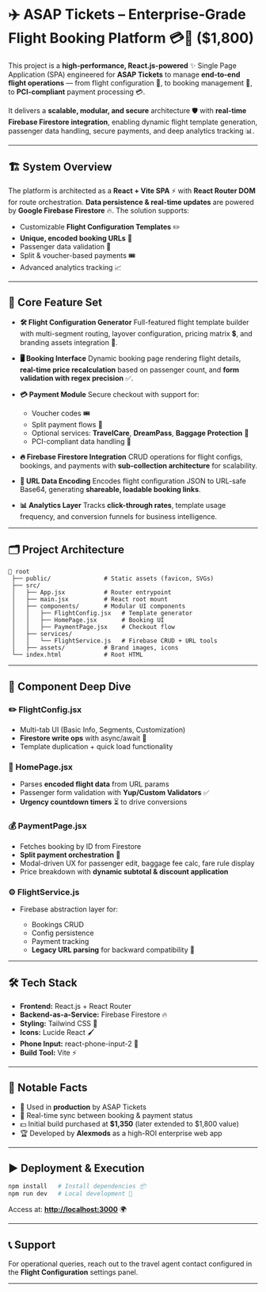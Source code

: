 

# ✈️ ASAP Tickets – Enterprise-Grade Flight Booking Platform 💳💼 (\$1,800)

This project is a **high-performance, React.js-powered** ✨ Single Page Application (SPA) engineered for **ASAP Tickets** to manage **end-to-end flight operations** — from flight configuration 🛫, to booking management 🧳, to **PCI-compliant** payment processing 💳.

It delivers a **scalable, modular, and secure** architecture 🛡️ with **real-time Firebase Firestore integration**, enabling dynamic flight template generation, passenger data handling, secure payments, and deep analytics tracking 📊.

---

## 🏗️ **System Overview**

The platform is architected as a **React + Vite SPA** ⚡ with **React Router DOM** for route orchestration.
**Data persistence & real-time updates** are powered by **Google Firebase Firestore** 🔥.
The solution supports:

* Customizable **Flight Configuration Templates** ✏️
* **Unique, encoded booking URLs** 🔗
* Passenger data validation 🛂
* Split & voucher-based payments 🎟️
* Advanced analytics tracking 📈

---

## 🚀 **Core Feature Set**

* **🛠️ Flight Configuration Generator**
  Full-featured flight template builder with multi-segment routing, layover configuration, pricing matrix 💲, and branding assets integration 🎨.

* **🖥️ Booking Interface**
  Dynamic booking page rendering flight details, **real-time price recalculation** based on passenger count, and **form validation with regex precision** ✅.

* **💳 Payment Module**
  Secure checkout with support for:

  * Voucher codes 🎟️
  * Split payment flows 🔄
  * Optional services: **TravelCare**, **DreamPass**, **Baggage Protection** 🛄
  * PCI-compliant data handling 🔐

* **🔥 Firebase Firestore Integration**
  CRUD operations for flight configs, bookings, and payments with **sub-collection architecture** for scalability.

* **📡 URL Data Encoding**
  Encodes flight configuration JSON to URL-safe Base64, generating **shareable, loadable booking links**.

* **📊 Analytics Layer**
  Tracks **click-through rates**, template usage frequency, and conversion funnels for business intelligence.

---

## 🗂️ **Project Architecture**

```
📂 root
 ├── public/               # Static assets (favicon, SVGs)
 ├── src/
 │   ├── App.jsx           # Router entrypoint
 │   ├── main.jsx          # React root mount
 │   ├── components/       # Modular UI components
 │   │   ├── FlightConfig.jsx   # Template generator
 │   │   ├── HomePage.jsx       # Booking UI
 │   │   ├── PaymentPage.jsx    # Checkout flow
 │   ├── services/
 │   │   └── FlightService.js   # Firebase CRUD + URL tools
 │   ├── assets/           # Brand images, icons
 └── index.html            # Root HTML
```

---

## 🧩 **Component Deep Dive**

### ✏️ FlightConfig.jsx

* Multi-tab UI (Basic Info, Segments, Customization)
* **Firestore write ops** with async/await 🔄
* Template duplication + quick load functionality

### 📑 HomePage.jsx

* Parses **encoded flight data** from URL params
* Passenger form validation with **Yup/Custom Validators** ✅
* **Urgency countdown timers** ⏳ to drive conversions

### 💰 PaymentPage.jsx

* Fetches booking by ID from Firestore
* **Split payment orchestration** 🔄
* Modal-driven UX for passenger edit, baggage fee calc, fare rule display
* Price breakdown with **dynamic subtotal & discount application**

### ⚙️ FlightService.js

* Firebase abstraction layer for:

  * Bookings CRUD
  * Config persistence
  * Payment tracking
  * **Legacy URL parsing** for backward compatibility 🔄

---

## 🛠️ **Tech Stack**

* **Frontend:** React.js + React Router
* **Backend-as-a-Service:** Firebase Firestore 🔥
* **Styling:** Tailwind CSS 🎨
* **Icons:** Lucide React 🖌️
* **Phone Input:** react-phone-input-2 📱
* **Build Tool:** Vite ⚡

---

## 📌 **Notable Facts**

* 🚀 Used in **production** by ASAP Tickets
* 🔐 Real-time sync between booking & payment status
* 💵 Initial build purchased at **\$1,350** (later extended to \$1,800 value)
* 🏆 Developed by **Alexmods** as a high-ROI enterprise web app

---

## ▶️ **Deployment & Execution**

```bash
npm install   # Install dependencies 📦
npm run dev   # Local development 🚀
```

Access at: **[http://localhost:3000](http://localhost:3000)** 🌍

---

## 📞 **Support**

For operational queries, reach out to the travel agent contact configured in the **Flight Configuration** settings panel.

---



